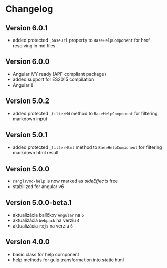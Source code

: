 # Changelog

## Version 6.0.1

- added protected `_baseUrl` property to `BaseHelpComponent` for href resolving in md files

## Version 6.0.0

- Angular IVY ready (APF compliant package)
- added support for ES2015 compilation
- Angular 8

## Version 5.0.2
- added protected `_filterMd` method to `BaseHelpComponent` for filtering markdown input

## Version 5.0.1
 - added protected `_filterHtml` method to `BaseHelpComponent` for filtering markdown html result

## Version 5.0.0
 - `@anglr/md-help` is now marked as *sideEffects* free
 - stabilized for angular v6

## Version 5.0.0-beta.1
 - aktualizácia balíčkov `Angular` na `6`
 - aktualizácia `Webpack` na verziu `4`
 - aktualizácia `rxjs` na verziu `6`

## Version 4.0.0
- basic class for help component
- help methods for gulp transformation into static html

